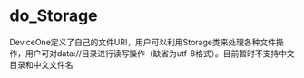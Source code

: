 # do_Storage
DeviceOne定义了自己的文件URI，用户可以利用Storage类来处理各种文件操作，用户可对data://目录进行读写操作（缺省为utf-8格式）。目前暂时不支持中文目录和中文文件名
